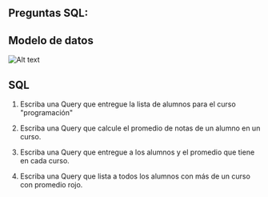 ## Preguntas SQL:

## Modelo de datos

![Alt text](/imgs/modelo.jpg?raw=true "Modelamiento")

## SQL

1. Escriba una Query que entregue la lista de  alumnos para el curso
"programación"





2. Escriba una Query  que calcule el promedio de notas de un alumno en un
curso.





3. Escriba una Query que entregue a los alumnos y el promedio que tiene
en cada curso.





4. Escriba una Query que lista a todos los alumnos con más de un curso con
promedio rojo.














































